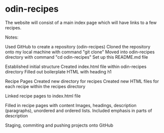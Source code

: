 # odin-recipes

The website will consist of a main index page which will have links to a few recipes.

Notes:

Used GitHub to create a repository (odin-recipes)
Cloned the repository onto my local machine with command "git clone"
Moved into odin-recipes directory with command "cd odin-recipes"
Set up this README.md file

Established initial structure
Created index.html file within odin-recipes directory
Filled out boilerplate HTML with heading h1

Recipe Pages
Created new directory for recipes
Created new HTML files for each recipe within the recipes directory

Linked recipe pages to index.html file

Filled in recipe pages with content
Images, headings, description (paragraphs), unordered and ordered lists.
Included emphasis in parts of description

Staging, commiting and pushing projects onto GitHub
